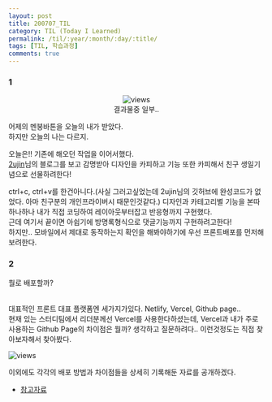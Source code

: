 ```yaml
---
layout: post
title: 200707_TIL
category: TIL (Today I Learned)
permalink: /til/:year/:month/:day/:title/
tags: [TIL, 학습과정]
comments: true
---
```


### 1

<center>
 <figure>
 <img src="https://media.vlpt.us/images/wndtlr1024/post/7b2f8c30-c665-4182-9097-ea0800eff639/hbdProject.png" alt="views">
 <figcaption>결과물중 일부..</figcaption>
 </figure>
 </center>

어제의 멘붕바톤을 오늘의 내가 받았다.<br>
하지만 오늘의 나는 다르지.

오늘은!! 기존에 해오던 작업을 이어서했다. <br>
[2ujin](https://velog.io/@2ujin/%EC%B9%9C%EA%B5%AC%EC%83%9D%EC%9D%BC-%EA%B8%B0%EB%85%90-%EC%9B%B9%EC%82%AC%EC%9D%B4%ED%8A%B8-%EB%A7%8C%EB%93%A4%EA%B8%B0)님의 블로그를 보고 감명받아 디자인을 카피하고 기능 또한 카피해서 친구 생일기념으로 선물하려한다! <br>

ctrl+c, ctrl+v를 한건아니다.(사실 그러고싶었는데 2ujin님의 깃허브에 완성코드가 없었다. 아마 친구분의 개인프라이버시 때문인것같다.)
디자인과 카테고리별 기능을 본따 하나하나 내가 직접 코딩하여 레이아웃부터잡고 반응형까지 구현했다.<br>
근데 여기서 끝이면 아쉽기에 방명록형식으로 댓글기능까지 구현하려고한다!<br>
하지만.. 모바일에서 제대로 동작하는지 확인을 해봐야하기에 우선 프론트배포를 먼저해보려한다.<br>

### 2

뭘로 배포할까? <br><br>

대표적인 프론트 대표 플랫폼엔 세가지가있다. Netlify, Vercel, Github page.. <br>
현재 있는 스터디팀에서 리더분께선 Vercel를 사용한다하셨는데, Vercel과 내가 주로 사용하는 Github Page의 차이점은 뭘까? 생각하고 질문하려다.. 이런것정도는 직접 찾아보자해서 찾아봤다. <br>

 <img src="https://media.vlpt.us/images/wndtlr1024/post/3bb08ada-27c3-43d5-806d-7f90997416b3/image.png" alt="views">
 
 
이외에도 각각의 배포 방법과 차이점들을 상세히 기록해둔 자료를 공개하겠다.

- [참고자료](https://taeny.dev/javascript/nextjs-with-deployment-platform/)

